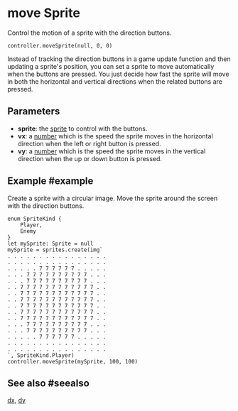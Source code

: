# move Sprite

Control the motion of a sprite with the direction buttons.

```sig
controller.moveSprite(null, 0, 0)
```

Instead of tracking the direction buttons in a game update function and then updating a sprite's position, you can set a sprite to move automatically when the buttons are pressed. You just decide how fast the sprite will move in both the horizontal and vertical directions when the related buttons are pressed.

## Parameters

* **sprite**: the [sprite](/types/sprite) to control with the buttons.
* **vx**: a [number](/types/number) which is the speed the sprite moves in the horizontal direction when the left or right button is pressed.
* **vy**: a [number](/types/number) which is the speed the sprite moves in the vertical direction when the up or down button is pressed.

## Example #example

Create a sprite with a circular image. Move the sprite around the screen with the direction buttons.

```blocks
enum SpriteKind {
    Player,
    Enemy
}
let mySprite: Sprite = null
mySprite = sprites.create(img`
. . . . . . . . . . . . . . . . 
. . . . . . . . . . . . . . . . 
. . . . . 7 7 7 7 7 7 . . . . . 
. . . 7 7 7 7 7 7 7 7 7 7 . . . 
. . . 7 7 7 7 7 7 7 7 7 7 . . . 
. . 7 7 7 7 7 7 7 7 7 7 7 7 . . 
. . 7 7 7 7 7 7 7 7 7 7 7 7 . . 
. . 7 7 7 7 7 7 7 7 7 7 7 7 . . 
. . 7 7 7 7 7 7 7 7 7 7 7 7 . . 
. . 7 7 7 7 7 7 7 7 7 7 7 7 . . 
. . 7 7 7 7 7 7 7 7 7 7 7 7 . . 
. . . 7 7 7 7 7 7 7 7 7 7 . . . 
. . . 7 7 7 7 7 7 7 7 7 7 . . . 
. . . . . 7 7 7 7 7 7 . . . . . 
. . . . . . . . . . . . . . . . 
. . . . . . . . . . . . . . . . 
`, SpriteKind.Player)
controller.moveSprite(mySprite, 100, 100)
```

## See also #seealso

[dx](/reference/controller/dx),
[dy](/reference/controller/dy)